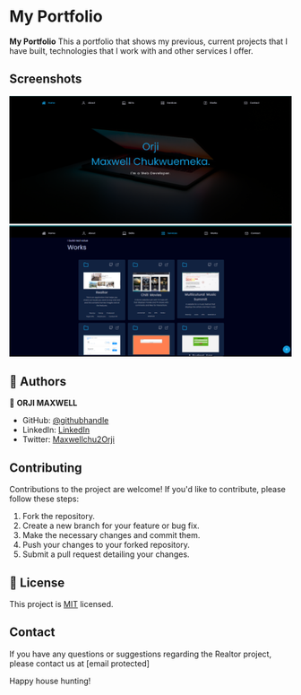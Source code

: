 # My Portfolio

**My Portfolio** This a portfolio that shows my previous, current projects that I have built, technologies that I work with and other services I offer.


## Screenshots
![Project Screenshot](./public/portfolio-1-image.png)
![Project Screenshot](./public/Portfolio-2-%20image.png)

<!-- ##

<br/>
💻 Getting Started

### Prerequisites

1. Clone the repository:

    ```bash
    git clone https://github.com/Maxwell011/my-new-portfolio.git
    ```

2. Navigate to the project directory:

    ```bash
    cd my-new-portfoli
    ```

3. Install the dependencies:

    ```bash
    npm install
    ```

4. Start the development server:

    ```bash
    npm run dev
    ```

5. Open your web browser and visit http://localhost:3000 to access the my-new-portfoli app.


<!-- -->

## 👥 Authors <a name="authors"></a>

👤 **ORJI MAXWELL**

 - GitHub: [@githubhandle](https://github.com/Maxwell011)
- LinkedIn: [LinkedIn](https://www.linkedin.com/in/chukwuemeka-maxwell/)
- Twitter: [Maxwellchu2Orji](https://Maxwellchu2Orji)

## Contributing

Contributions to the project are welcome! If you'd like to contribute, please follow these steps:

1. Fork the repository.
2. Create a new branch for your feature or bug fix.
3. Make the necessary changes and commit them.
4. Push your changes to your forked repository.
5. Submit a pull request detailing your changes.

<!-- LICENSE -->

## 📝 License <a name="license"></a>

This project is [MIT](./MIT.md) licensed.

## Contact

If you have any questions or suggestions regarding the Realtor project, please contact us at [email protected]

Happy house hunting!
